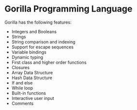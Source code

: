 # Gorilla Programming Language

Gorilla has the following features:

- Integers and Booleans
- Strings
- String comparison and indexing
- Support for escape sequences
- Variable bindings
- Dynamic typing
- First class and higher order functions
- Closures
- Array Data Structure
- Hash Data Structure
- If and else
- While loop
- Built-in functions
- Interactive user input
- Comments
